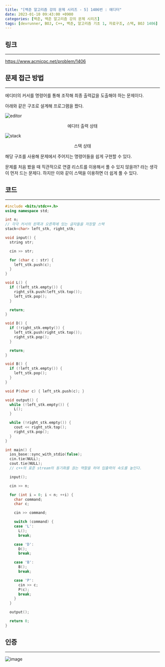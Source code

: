 ```yaml
---
title: "[백준 알고리즘 강의 문제 시리즈 - 5] 1406번 : 에디터"
date: 2023-01-10 09:43:00 +0900
categories: [백준, 백준 알고리즘 강의 문제 시리즈]
tags: [devrunner, BOJ, C++, 백준, 알고리즘 기초 1, 자료구조, 스택, BOJ 1406]
---
```


## 링크

---

<https://www.acmicpc.net/problem/1406>

## 문제 접근 방법

---

에디터의 커서를 명령어를 통해 조작해 최종 출력값을 도출해야 하는 문제이다.

아래와 같은 구조로 설계해 프로그램을 짰다.

![editor](https://user-images.githubusercontent.com/87963766/211434565-d5af04c9-d8d5-41eb-815d-3996f2f283de.png)

<center>에디터 출력 상태</center>

![stack](https://user-images.githubusercontent.com/87963766/211434996-8198bef0-356c-411c-a000-4d5c982466cf.png)

<center>스택 상태</center>

해당 구조를 사용해 문제에서 주어지는 명령어들을 쉽게 구현할 수 있다.

문제를 처음 봤을 때 직관적으로 연결 리스트를 이용해서 풀 수 있지 않을까? 라는 생각이 먼저 드는 문제다. 하지만 이와 같이 스택을 이용하면 더 쉽게 풀 수 있다.

## 코드

---

```cpp
#include <bits/stdc++.h>
using namespace std;

int n;
// 각각 커서의 왼쪽과 오른쪽에 있는 글자들을 저장할 스택
stack<char> left_stk, right_stk;

void input() {
  string str;

  cin >> str;

  for (char c : str) {
    left_stk.push(c);
  }
}

void L() {
  if (!left_stk.empty()) {
    right_stk.push(left_stk.top());
    left_stk.pop();
  }

  return;
}

void D() {
  if (!right_stk.empty()) {
    left_stk.push(right_stk.top());
    right_stk.pop();
  }

  return;
}

void B() {
  if (!left_stk.empty()) {
    left_stk.pop();
  }
}

void P(char c) { left_stk.push(c); }

void output() {
  while (!left_stk.empty()) {
    L();
  }

  while (!right_stk.empty()) {
    cout << right_stk.top();
    right_stk.pop();
  }
}

int main() {
  ios_base::sync_with_stdio(false);
  cin.tie(NULL);
  cout.tie(NULL);
  // c++의 표준 stream의 동기화를 끊는 역할을 하여 입출력의 속도를 높인다.

  input();

  cin >> n;

  for (int i = 0; i < n; ++i) {
    char command;
    char c;

    cin >> command;

    switch (command) {
    case 'L':
      L();
      break;

    case 'D':
      D();
      break;

    case 'B':
      B();
      break;

    case 'P':
      cin >> c;
      P(c);
      break;
    }
  }

  output();

  return 0;
}
```

## 인증

---

![image](https://user-images.githubusercontent.com/87963766/211433829-94853f36-6840-4712-be5d-5621e10daf33.png)
